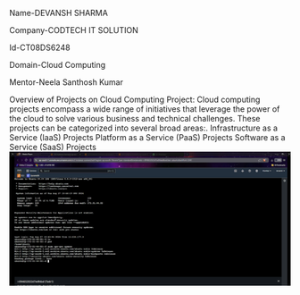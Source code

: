 Name-DEVANSH SHARMA

Company-CODTECH IT SOLUTION

Id-CT08DS6248

Domain-Cloud Computing

Mentor-Neela Santhosh Kumar

Overview of Projects on Cloud Computing
Project: 
Cloud computing projects encompass a wide range of initiatives that leverage the power of the cloud to solve various business and technical challenges. 
These projects can be categorized into several broad areas:. 
Infrastructure as a Service (IaaS) Projects
 Platform as a Service (PaaS) Projects
 Software as a Service (SaaS) Projects
 ![image alt]( https://github.com/Devansh2647/CODTECH_TASK1/blob/7fafaed4fa4861eee5a89aecdbac3227e4095e51/2024-08-27.png)   

